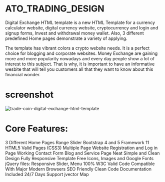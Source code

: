 # ATO_TRADING_DESIGN

Digital Exchange HTML template is a new HTML Template for a currency calculator website, digital currency website, cryptocurrency and login and signup forms, Invest and withdrawal money wallet. Also, 3 different predefined Home pages demonstrate a variety of applying.

The template has vibrant colors a crypto website needs. It is a perfect choice for blogging and corporate websites. Money Exchange are gaining more and more popularity nowadays and every day people show a lot of interest to this subject. That is why, it is important to have an informative wesbite that will tell you customers all that they want to know about this financial wonder.

# screenshot
![trade-coin-digital-exchange-html-template](https://user-images.githubusercontent.com/89033750/162645408-527a49a3-2f52-4f8e-bbf5-79b3835bd60e.png)
# Core Features:

3 Different Home Pages
Range Slider
Bootstrap 4 and 5 Framework
11 HTML5 Valid Pages (CSS3)
Multiple Page Website
Registration and Log in Page
Working Contact Form
Blog and Service Page
Neat Simple and Clean Design
Fully Responsive Template
Free Icons, Images and Google Fonts
jQuery files: Responsive Slider, Menu
100% W3C Valid Code
Compatible With Major Modern Browsers
SEO Friendly Clean Code
Documentation Included
24/7 Days Support
jvector Map
